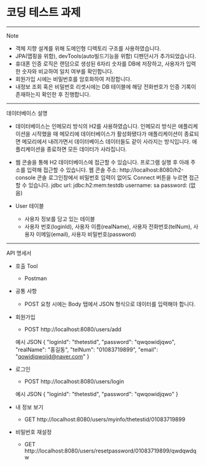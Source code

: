 # 코딩 테스트 과제

---------------------------

Note
- 객체 지향 설계를 위해 도메인형 디렉토리 구조를 사용하였습니다.
- JPA(맵핑을 위함), devTools(auto빌드기능을 위함) 디펜던시가 추가되었습니다.
- 휴대폰 인증 로직은 랜덤으로 생성된 6자리 숫자를 DB에 저장하고, 사용자가 입력한 숫자와 비교하여 일치 여부를 확인합니다.
- 회원가입 시에는 비밀번호를 암호화하여 저장합니다.
- 내정보 조회 혹은 비밀번호 리셋시에는 DB 테이블에 해당 전화번호가 인증 기록이 존재하는지 확인한 후 진행합니다.

---------------------------
데이터베이스 설명

- 데이터베이스는 인메모리 방식의 H2를 사용하였습니다. 
인메모리 방식은 애플리케이션을 시작했을 때 메모리에 데이터베이스가 활성화됐다가 애플리케이션이 종료되면 메모리에서 내려가면서 데이터베이스 데이터들도 같이 사라지는 방식입니다. 
애플리케이션을 종료하면 모든 데이터가 사라집니다.

- 웹 콘솔을 통해 H2 데이터베이스에 접근할 수 있습니다. 프로그램 실행 후 아래 주소를 입력해 접근할 수 있습니다.
웹 콘솔 주소: http://localhost:8080/h2-console
콘솔 로그인창에서 비밀번호 입력이 없어도 Connect 버튼을 누르면 접근할 수 있습니다.
jdbc url: jdbc:h2:mem:testdb
username: sa
password: (없음)


- User 테이블
  - 사용자 정보를 담고 있는 테이블
  - 사용자 번호(loginId), 사용자 이름(realName), 사용자 전화번호(telNum),
 사용자 이메일(email), 사용자 비밀번호(password)

---------------------------

API 명세서

- 호출 Tool
  - Postman 

- 공통 사항
  - POST 요청 시에는 Body 탭에서 JSON 형식으로 데이터를 입력해야 합니다.

  
- 회원가입
  - POST http://localhost:8080/users/add

  예시 JSON
  {
  "loginId": "thetestid",
  "password": "qwqowidjqwo",
  "realName": "홍길동",
  "telNum": "01083719899",
  "email": "qowidjqwoijd@naver.com"
  }


- 로그인
  - POST http://localhost:8080/users/login

  예시 JSON
  {
  "loginId": "thetestid",
  "password": "qwqowidjqwo"
  }


- 내 정보 보기
  - GET http://localhost:8080/users/myinfo/thetestid/01083719899


- 비밀번호 재설정
  - GET http://localhost:8080/users/resetpassword/01083719899/qwdqwdqw

 

